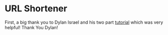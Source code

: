 # URL Shortener

First, a big thank you to Dylan Israel and his two part [tutorial](https://www.youtube.com/watch?v=5T1YDRWaa3k&t=20s) which was very helpful! Thank You Dylan!